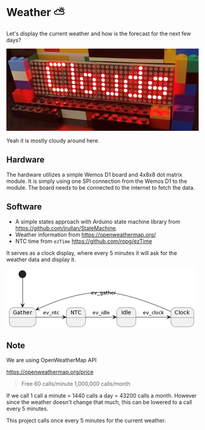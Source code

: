 # Weather ⛅
Let's display the current weather and how is the forecast for the next few days? 

![display](https://github.com/seryafarma/Weather/blob/main/display.jpg)

Yeah it is mostly cloudy around here.

## Hardware
The hardware utilizes a simple Wemos D1 board and 4x8x8 dot matrix module. It is simply using one SPI connection from the Wemos D1 to the module. The board needs to be connected to the internet to fetch the data.

## Software
* A simple states approach with Arduino state machine library from https://github.com/jrullan/StateMachine.
* Weather information from https://openweathermap.org/
* NTC time from `ezTime` https://github.com/ropg/ezTime

It serves as a clock display, where every 5 minutes it will ask for the weather data and display it.

![github_state_diagram](https://github.com/seryafarma/Weather/blob/main/state_diagram.png)

## Note
We are using OpenWeatherMap API

https://openweathermap.org/price

> Free
> 60 calls/minute
> 1,000,000 calls/month

If we call 1 call a minute = 1440 calls a day = 43200 calls a month.
However since the weather doesn't change that much, this can be lowered to a call every 5 minutes.

This project calls once every 5 minutes for the current weather.
